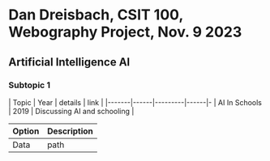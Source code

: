 # Dan Dreisbach, CSIT 100, Webography Project, Nov. 9 2023
## Artificial Intelligence AI
### Subtopic 1
| Topic | Year | details | link |
|-------|------|---------|------|-
| AI In Schools | 2019 | Discussing AI and schooling | 


| Option | Description |
|--------|-------------|
|Data    | path        |
